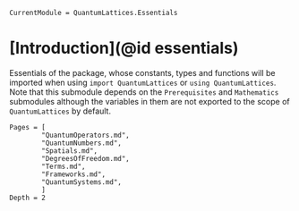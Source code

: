 ```@meta
CurrentModule = QuantumLattices.Essentials
```

# [Introduction](@id essentials)

Essentials of the package, whose constants, types and functions will be imported when using `import QuantumLattices` or `using QuantumLattices`. Note that this submodule depends on the `Prerequisites` and `Mathematics` submodules although the variables in them are not exported to the scope of `QuantumLattices` by default.

```@contents
Pages = [
        "QuantumOperators.md",
        "QuantumNumbers.md",
        "Spatials.md",
        "DegreesOfFreedom.md",
        "Terms.md",
        "Frameworks.md",
        "QuantumSystems.md",
        ]
Depth = 2
```
